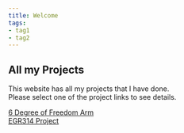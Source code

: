 ```yaml
---
title: Welcome
tags:
- tag1
- tag2
---
```


## All my Projects

This website has all my projects that I have done.<br>
Please select one of the project links to see details.

[6 Degree of Freedom Arm](https://crypt1dking.github.io/6%20Degree%20of%20Freedom%20Arm/)<br>
[EGR314 Project](https://crypt1dking.github.io/EGR%20314%20Team%20Project/)